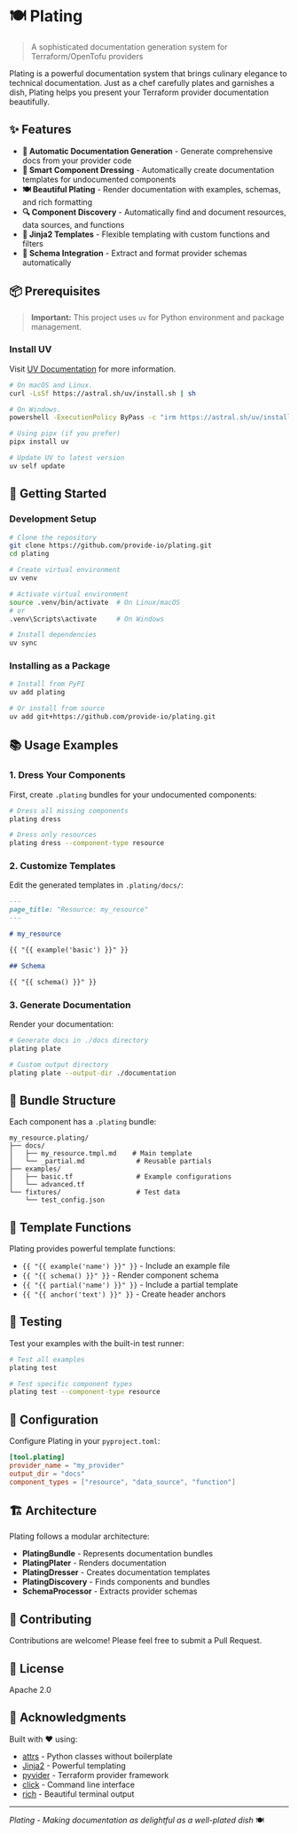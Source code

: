 # 🍽️ Plating

> A sophisticated documentation generation system for Terraform/OpenTofu providers

Plating is a powerful documentation system that brings culinary elegance to technical documentation. Just as a chef carefully plates and garnishes a dish, Plating helps you present your Terraform provider documentation beautifully.

## ✨ Features

- **🎯 Automatic Documentation Generation** - Generate comprehensive docs from your provider code
- **👗 Smart Component Dressing** - Automatically create documentation templates for undocumented components
- **🍽️ Beautiful Plating** - Render documentation with examples, schemas, and rich formatting
- **🔍 Component Discovery** - Automatically find and document resources, data sources, and functions
- **📝 Jinja2 Templates** - Flexible templating with custom functions and filters
- **🔄 Schema Integration** - Extract and format provider schemas automatically

## 📦 Prerequisites

> **Important:** This project uses `uv` for Python environment and package management.

### Install UV

Visit [UV Documentation](https://github.com/astral-sh/uv) for more information.

```bash
# On macOS and Linux.
curl -LsSf https://astral.sh/uv/install.sh | sh

# On Windows.
powershell -ExecutionPolicy ByPass -c "irm https://astral.sh/uv/install.ps1 | iex"

# Using pipx (if you prefer)
pipx install uv

# Update UV to latest version
uv self update
```

## 🚀 Getting Started

### Development Setup

```bash
# Clone the repository
git clone https://github.com/provide-io/plating.git
cd plating

# Create virtual environment
uv venv

# Activate virtual environment
source .venv/bin/activate  # On Linux/macOS
# or
.venv\Scripts\activate     # On Windows

# Install dependencies
uv sync
```

### Installing as a Package

```bash
# Install from PyPI
uv add plating

# Or install from source
uv add git+https://github.com/provide-io/plating.git
```

## 📚 Usage Examples

### 1. Dress Your Components

First, create `.plating` bundles for your undocumented components:

```bash
# Dress all missing components
plating dress

# Dress only resources
plating dress --component-type resource
```

### 2. Customize Templates

Edit the generated templates in `.plating/docs/`:

```markdown
---
page_title: "Resource: my_resource"
---

# my_resource

{{ "{{ example('basic') }}" }}

## Schema

{{ "{{ schema() }}" }}
```

### 3. Generate Documentation

Render your documentation:

```bash
# Generate docs in ./docs directory
plating plate

# Custom output directory
plating plate --output-dir ./documentation
```

## 📂 Bundle Structure

Each component has a `.plating` bundle:

```
my_resource.plating/
├── docs/
│   ├── my_resource.tmpl.md    # Main template
│   └── _partial.md             # Reusable partials
├── examples/
│   ├── basic.tf                # Example configurations
│   └── advanced.tf
└── fixtures/                   # Test data
    └── test_config.json
```

## 🎨 Template Functions

Plating provides powerful template functions:

- `{{ "{{ example('name') }}" }}` - Include an example file
- `{{ "{{ schema() }}" }}` - Render component schema
- `{{ "{{ partial('name') }}" }}` - Include a partial template
- `{{ "{{ anchor('text') }}" }}` - Create header anchors

## 🧪 Testing

Test your examples with the built-in test runner:

```bash
# Test all examples
plating test

# Test specific component types
plating test --component-type resource
```

## 🔧 Configuration

Configure Plating in your `pyproject.toml`:

```toml
[tool.plating]
provider_name = "my_provider"
output_dir = "docs"
component_types = ["resource", "data_source", "function"]
```

## 🏗️ Architecture

Plating follows a modular architecture:

- **PlatingBundle** - Represents documentation bundles
- **PlatingPlater** - Renders documentation
- **PlatingDresser** - Creates documentation templates
- **PlatingDiscovery** - Finds components and bundles
- **SchemaProcessor** - Extracts provider schemas

## 🤝 Contributing

Contributions are welcome! Please feel free to submit a Pull Request.

## 📜 License

Apache 2.0

## 🙏 Acknowledgments

Built with ❤️ using:
- [attrs](https://www.attrs.org/) - Python classes without boilerplate
- [Jinja2](https://jinja.palletsprojects.com/) - Powerful templating
- [pyvider](https://github.com/provide-io/pyvider) - Terraform provider framework
- [click](https://click.palletsprojects.com/) - Command line interface
- [rich](https://rich.readthedocs.io/) - Beautiful terminal output

---

*Plating - Making documentation as delightful as a well-plated dish* 🍽️